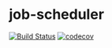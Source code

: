 # job-scheduler
[![Build Status](https://travis-ci.org/zkzong/job-scheduler.svg?branch=master)](https://travis-ci.org/zkzong/job-scheduler)
[![codecov](https://codecov.io/gh/zkzong/job-scheduler/branch/master/graph/badge.svg)](https://codecov.io/gh/zkzong/job-scheduler)
